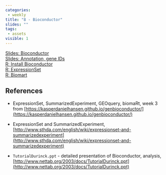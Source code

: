 ```yaml
---
categories:
 - weekly
title: "8 - Bioconductor"
slides: ""
tags:
 - assets
visible: 1
---
```



[Slides: Bioconductor]({{site.baseurl}}/presentations/04_Bioconductor/04_Bioconductor.pdf)  
[Slides: Annotation, gene IDs]({{site.baseurl}}/presentations/04_Bioconductor/Annotation.pdf)  
[R: Install Bioconductor]({{site.baseurl}}/presentations/04_Bioconductor/Install_Bioconductor.Rmd)  
[R: ExpressionSet]({{site.baseurl}}/presentations/04_Bioconductor/eSet.Rmd)  
[R: Biomart]({{site.baseurl}}/presentations/04_Bioconductor/biomaRt.R)  

## References

- ExpressionSet, SummarizedExperiment, GEOquery, biomaRt, week 3 from [https://kasperdanielhansen.github.io/genbioconductor/](https://kasperdanielhansen.github.io/genbioconductor/)

- ExpressionSet and SummarizedExperiment, [http://www.sthda.com/english/wiki/expressionset-and-summarizedexperiment](http://www.sthda.com/english/wiki/expressionset-and-summarizedexperiment)

- `TutorialDurinck.ppt` - detailed presentation of Bioconductor, analysis, [http://www.nettab.org/2003/docs/TutorialDurinck.ppt](http://www.nettab.org/2003/docs/TutorialDurinck.ppt)